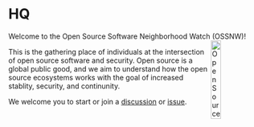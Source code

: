 # HQ

Welcome to the Open Source Software Neighborhood Watch (OSSNW)! <img src="https://avatars.githubusercontent.com/u/89478378?s=200&v=4" alt="Open Source Software Neighborhood Watch logo, four hands locks on each others wrists forming a supportive square" style="width:20%" align="right" />


This is the gathering place of individuals at the intersection of open source software and security. Open source is a global public good, and we aim to understand how the open source ecosystems works with the goal of increased stablity, security, and continunity.

We welcome you to start or join a [discussion](https://github.com/Open-Source-Software-Neighborhood-Watch/HQ/discussions) or [issue](https://github.com/Open-Source-Software-Neighborhood-Watch/HQ/issues).
